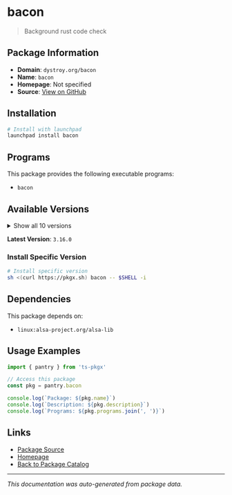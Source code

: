 # bacon

> Background rust code check

## Package Information

- **Domain**: `dystroy.org/bacon`
- **Name**: `bacon`
- **Homepage**: Not specified
- **Source**: [View on GitHub](https://github.com/pkgxdev/pantry/tree/main/projects/dystroy.org/bacon/package.yml)

## Installation

```bash
# Install with launchpad
launchpad install bacon
```

## Programs

This package provides the following executable programs:

- `bacon`

## Available Versions

<details>
<summary>Show all 10 versions</summary>

- `3.16.0`, `3.15.0`, `3.14.0`, `3.13.0`, `3.12.0`
- `3.11.0`, `3.10.0`, `3.9.1`, `3.9.0`, `3.8.0`

</details>

**Latest Version**: `3.16.0`

### Install Specific Version

```bash
# Install specific version
sh <(curl https://pkgx.sh) bacon -- $SHELL -i
```

## Dependencies

This package depends on:

- `linux:alsa-project.org/alsa-lib`

## Usage Examples

```typescript
import { pantry } from 'ts-pkgx'

// Access this package
const pkg = pantry.bacon

console.log(`Package: ${pkg.name}`)
console.log(`Description: ${pkg.description}`)
console.log(`Programs: ${pkg.programs.join(', ')}`)
```

## Links

- [Package Source](https://github.com/pkgxdev/pantry/tree/main/projects/dystroy.org/bacon/package.yml)
- [Homepage](#)
- [Back to Package Catalog](../../../package-catalog.md)

---

*This documentation was auto-generated from package data.*
